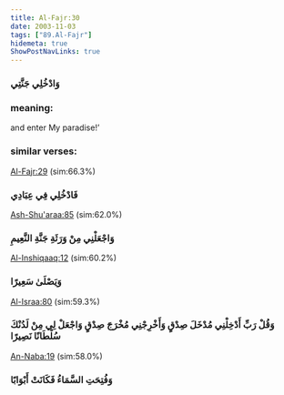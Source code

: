 ```yaml
---
title: Al-Fajr:30
date: 2003-11-03
tags: ["89.Al-Fajr"]
hidemeta: true 
ShowPostNavLinks: true 
---
```

### وَادْخُلِي جَنَّتِي
### meaning: 
and enter My paradise!’
### similar verses: 

[Al-Fajr:29](/89/29) (sim:66.3%)

### فَادْخُلِي فِي عِبَادِي

[Ash-Shu'araa:85](/26/85) (sim:62.0%)

### وَاجْعَلْنِي مِنْ وَرَثَةِ جَنَّةِ النَّعِيمِ

[Al-Inshiqaaq:12](/84/12) (sim:60.2%)

### وَيَصْلَىٰ سَعِيرًا

[Al-Israa:80](/17/80) (sim:59.3%)

### وَقُلْ رَبِّ أَدْخِلْنِي مُدْخَلَ صِدْقٍ وَأَخْرِجْنِي مُخْرَجَ صِدْقٍ وَاجْعَلْ لِي مِنْ لَدُنْكَ سُلْطَانًا نَصِيرًا

[An-Naba:19](/78/19) (sim:58.0%)

### وَفُتِحَتِ السَّمَاءُ فَكَانَتْ أَبْوَابًا
